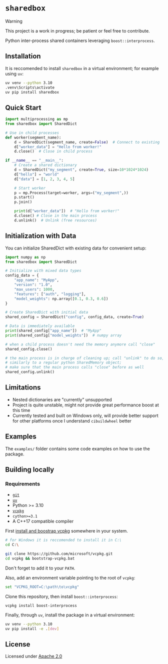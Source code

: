 # `sharedbox`

> [!WARNING]
> This project is a work in progress; be patient or feel free to contribute.

Python inter-process shared containers leveraging `boost::interprocess`.

## Installation

It is reccomended to install `sharedbox` in a virtual environment; for example using `uv`:

```sh
uv venv --python 3.10
.venv\Scripts\activate
uv pip install sharedbox
```

## Quick Start

```python
import multiprocessing as mp
from sharedbox import SharedDict

# Use in child processes
def worker(segment_name):
    d = SharedDict(segment_name, create=False)  # Connect to existing
    d["worker_data"] = "Hello from worker!"
    d.close()  # Close in child process

if __name__ == "__main__":
    # Create a shared dictionary
    d = SharedDict("my_segment", create=True, size=10*1024*1024)
    d["hello"] = "world"
    d["data"] = [1, 2, 3, 4, 5]

    # Start worker
    p = mp.Process(target=worker, args=("my_segment",))
    p.start()
    p.join()

    print(d["worker_data"])  # "Hello from worker!"
    d.close() # Close in the main process
    d.unlink()  # Unlink (free resources)
```

## Initialization with Data

You can initialize SharedDict with existing data for convenient setup:

```python
import numpy as np
from sharedbox import SharedDict

# Initialize with mixed data types
config_data = {
    "app_name": "MyApp",
    "version": "1.0",
    "max_users": 1000,
    "features": ["auth", "logging"],
    "model_weights": np.array([0.1, 0.3, 0.6])
}

# Create SharedDict with initial data
shared_config = SharedDict("config", config_data, create=True)

# Data is immediately available
print(shared_config["app_name"])  # "MyApp"
print(shared_config["model_weights"])  # numpy array

# when a child process doesn't need the memory anymore call "close"
shared_config.close()

# the main process is in charge of cleaning up; call "unlink" to do so,
# similarly to a regular python SharedMemory object;
# make sure that the main process calls "close" before as well
shared_config.unlink()
```

## Limitations

- Nested dictionaries are "currently" unsupported
- Project is quite unstable, might not provide great performance boost at this time
- Currently tested and built on Windows only, will provide better support for other platforms once I understand `cibuildwheel` better

## Examples

The `examples/` folder contains some code examples on how to use the package.

## Building locally
### Requirements

- [`git`](https://git-scm.com/downloads)
- [`uv`](https://docs.astral.sh/uv/getting-started/installation/)
- Python >= 3.10
- [`vcpkg`](https://vcpkg.io/en/)
- `cython>=3.1`
- A C++17 compatible compiler

First [install and boostrap vcpkg](https://learn.microsoft.com/en-us/vcpkg/get_started/get-started-vscode?pivots=shell-cmd) somewhere in your system.

```sh
# for Windows it is reccomended to install it in C:\
cd C:\

git clone https://github.com/microsoft/vcpkg.git
cd vcpkg && bootstrap-vcpkg.bat
```

Don't forget to add it to your `PATH`.

Also, add an environment variable pointing to the root of `vcpkg`:

```sh
set "VCPKG_ROOT=C:\path\to\vcpkg"
```

Clone this repository, then install `boost::interprocess`:

```
vcpkg install boost-interprocess
```

Finally, through `uv`, install the package in a virtual environment:

```sh
uv venv --python 3.10
uv pip install -e .[dev]
```

## License

Licensed under [Apache 2.0](./LICENSE)
